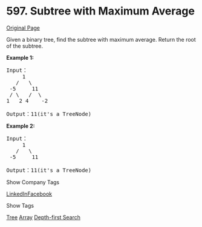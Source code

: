 # 597. Subtree with Maximum Average          
[Original Page](https://www.lintcode.com/problem/subtree-with-maximum-average/description)     

Given a binary tree, find the subtree with maximum average. Return the root of the subtree.   


**Example 1:**  
<pre>
Input：
     1
   /   \
 -5     11
 / \   /  \
1   2 4    -2 

Output：11(it's a TreeNode)
</pre>

**Example 2:**  
<pre>
Input：
     1
   /   \
 -5     11
 
Output：11(it's a TreeNode)
</pre>


<div>

<div id="company_tags" class="btn btn-xs btn-warning">Show Company Tags</div>

<span class="hidebutton">[LinkedIn](/company/LinkedIn/)</span><span class="hidebutton">[Facebook](/company/facebook/)</span></div>

<div>

<div id="tags" class="btn btn-xs btn-warning">Show Tags</div>

<span class="hidebutton">[Tree](/tag/tree/) [Array](/tag/array/) [Depth-first Search](/tag/depth-first-search/)</span></div>